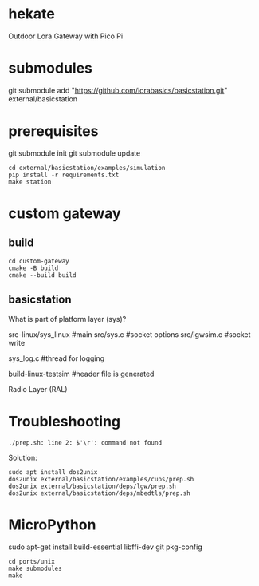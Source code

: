 # hekate
Outdoor Lora Gateway with Pico Pi

# submodules
git submodule add "https://github.com/lorabasics/basicstation.git" external/basicstation



# prerequisites
git submodule init 
git submodule update

~~~
cd external/basicstation/examples/simulation
pip install -r requirements.txt
make station
~~~


# custom gateway

## build
~~~
cd custom-gateway
cmake -B build
cmake --build build
~~~



## basicstation

What is part of platform layer (sys)?

src-linux/sys_linux #main
src/sys.c #socket options
src/lgwsim.c #socket write

sys_log.c #thread for logging

build-linux-testsim #header file is generated


Radio Layer (RAL)



# Troubleshooting


~~~
./prep.sh: line 2: $'\r': command not found
~~~

Solution:
~~~
sudo apt install dos2unix
dos2unix external/basicstation/examples/cups/prep.sh
dos2unix external/basicstation/deps/lgw/prep.sh
dos2unix external/basicstation/deps/mbedtls/prep.sh
~~~



# MicroPython
sudo apt-get install build-essential libffi-dev git pkg-config
~~~
cd ports/unix
make submodules
make
~~~